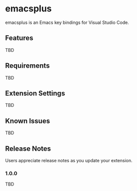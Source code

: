 # emacsplus

emacsplus is an Emacs key bindings for Visual Studio Code.

## Features

TBD

## Requirements

TBD

## Extension Settings

TBD

## Known Issues

TBD

## Release Notes

Users appreciate release notes as you update your extension.

### 1.0.0

TBD
